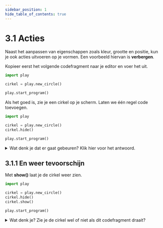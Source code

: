 ```yaml
---
sidebar_position: 1
hide_table_of_contents: true
---
```


# 3.1 Acties
Naast het aanpassen van eigenschappen zoals kleur, grootte en positie, kun je ook acties uitvoeren op je vormen.
Een voorbeeld hiervan is **verbergen**.

Kopieer eerst het volgende codefragment naar je editor en voer het uit.

```python
import play 

cirkel = play.new_circle()

play.start_program()
```

Als het goed is, zie je een cirkel op je scherm. Laten we één regel code toevoegen.


```python
import play 

cirkel = play.new_circle()
cirkel.hide()

play.start_program()
```

<details>
    <summary>Wat denk je dat er gaat gebeuren? Klik hier voor het antwoord.</summary>

De bal verdwijnt! Maar hoe werkt het echt?

```python
cirkel = play.new_circle()
```
Met **play.new_circle** maak je de cirkel en **cirkel =** zorgt ervoor dat we de variabele **cirkel** kunnen gebruiken om de cirkel te veranderen.

```python
cirkel.hide()
```
Met **cirkel.hide()** verberg je de cirkel.
De actie wordt dus gedaan met **hide()**. Vergeet niet de haakjes!

</details>

## 3.1.1 En weer tevoorschijn
Met **show()** laat je de cirkel weer zien.

```python
import play 

cirkel = play.new_circle()
cirkel.hide()
cirkel.show()

play.start_program()
```

<details>
    <summary>Wat denk je? Zie je de cirkel wel of niet als dit codefragment draait?</summary>

De cirkel is wel te zien! We doen alleen wel iets geks.
We laten eerst de cirkel verdwijnen met **cirkel.hide()** en daarna weer verschijnen met **cirkel.show()**.
</details>
